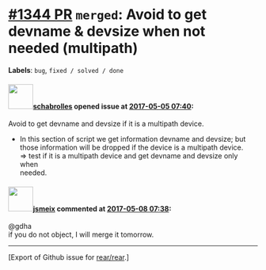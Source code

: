 [\#1344 PR](https://github.com/rear/rear/pull/1344) `merged`: Avoid to get devname & devsize when not needed (multipath)
========================================================================================================================

**Labels**: `bug`, `fixed / solved / done`

#### <img src="https://avatars.githubusercontent.com/u/19491077?u=0021b16ab426902cbe676f6831f41607bbe4d441&v=4" width="50">[schabrolles](https://github.com/schabrolles) opened issue at [2017-05-05 07:40](https://github.com/rear/rear/pull/1344):

Avoid to get devname and devsize if it is a multipath device.

-   In this section of script we get information devname and devsize;
    but  
    those information will be dropped if the device is a multipath
    device.  
    =&gt; test if it is a multipath device and get devname and devsize
    only when  
    needed.

#### <img src="https://avatars.githubusercontent.com/u/1788608?u=925fc54e2ce01551392622446ece427f51e2f0ce&v=4" width="50">[jsmeix](https://github.com/jsmeix) commented at [2017-05-08 07:38](https://github.com/rear/rear/pull/1344#issuecomment-299795131):

@gdha  
if you do not object, I will merge it tomorrow.

------------------------------------------------------------------------

\[Export of Github issue for
[rear/rear](https://github.com/rear/rear).\]
